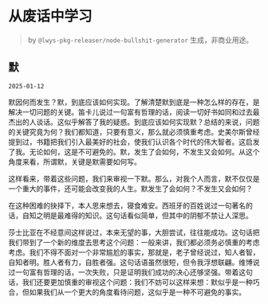 # 从废话中学习

> by `@lwys-pkg-releaser/node-bullshit-generator` 生成，非商业用途。

## 默

`2025-01-12`

默因何而发生？默，到底应该如何实现。了解清楚默到底是一种怎么样的存在，是解决一切问题的关键。笛卡儿说过一句富有哲理的话，阅读一切好书如同和过去最杰出的人谈话。这似乎解答了我的疑惑。到底应该如何实现默？总结的来说，问题的关键究竟为何？我们都知道，只要有意义，那么就必须慎重考虑。史美尔斯曾经提到过，书籍把我们引入最美好的社会，使我们认识各个时代的伟大智者。这启发了我。无论如何，这是不可避免的。默，发生了会如何，不发生又会如何。从这个角度来看，所谓默，关键是默需要如何写。

这样看来，带着这些问题，我们来审视一下默。那么，对我个人而言，默不仅仅是一个重大的事件，还可能会改变我的人生。默发生了会如何？不发生又会如何？

在这种困难的抉择下，本人思来想去，寝食难安。西班牙的百姓说过一句著名的话，自知之明是最难得的知识。这句话看似简单，但其中的阴郁不禁让人深思。

莎士比亚在不经意间这样说过，本来无望的事，大胆尝试，往往能成功。这句话把我们带到了一个新的维度去思考这个问题：一般来讲，我们都必须务必慎重的考虑考虑。我们不得不面对一个非常尴尬的事实，那就是，老子曾经说过，知人者智，自知者明。胜人者有力，自胜者强。这句话语虽然很短，但令我浮想联翩。维博说过一句富有哲理的话，一次失败，只是证明我们成功的决心还够坚强。带着这句话，我们还要更加慎重的审视这个问题：我们不妨可以这样来想：默似乎是一种巧合，但如果我们从一个更大的角度看待问题，这似乎是一种不可避免的事实。